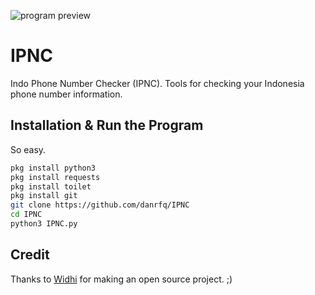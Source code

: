 ![program preview](https://cdn1.imggmi.com/uploads/2019/8/10/e1cf6ccc9917744c4e9501c190d73f90-full.jpg)

# IPNC
Indo Phone Number Checker (IPNC). Tools for checking your Indonesia phone number information.


## Installation & Run the Program

So easy.

```bash
pkg install python3
pkg install requests
pkg install toilet
pkg install git
git clone https://github.com/danrfq/IPNC
cd IPNC
python3 IPNC.py
```

## Credit

Thanks to [Widhi](https://github.com/widhisec/phoneinfo) for making an open source project. ;)
